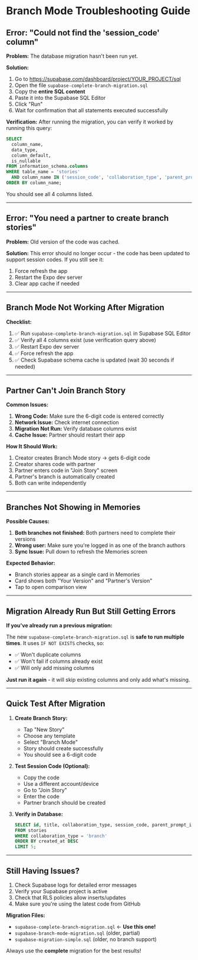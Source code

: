 # Branch Mode Troubleshooting Guide

## Error: "Could not find the 'session_code' column"

**Problem:** The database migration hasn't been run yet.

**Solution:**
1. Go to https://supabase.com/dashboard/project/YOUR_PROJECT/sql
2. Open the file `supabase-complete-branch-migration.sql`
3. Copy the **entire SQL content**
4. Paste it into the Supabase SQL Editor
5. Click "Run"
6. Wait for confirmation that all statements executed successfully

**Verification:**
After running the migration, you can verify it worked by running this query:
```sql
SELECT
  column_name,
  data_type,
  column_default,
  is_nullable
FROM information_schema.columns
WHERE table_name = 'stories'
  AND column_name IN ('session_code', 'collaboration_type', 'parent_prompt_id', 'branch_author_id')
ORDER BY column_name;
```

You should see all 4 columns listed.

---

## Error: "You need a partner to create branch stories"

**Problem:** Old version of the code was cached.

**Solution:** This error should no longer occur - the code has been updated to support session codes. If you still see it:
1. Force refresh the app
2. Restart the Expo dev server
3. Clear app cache if needed

---

## Branch Mode Not Working After Migration

**Checklist:**
1. ✅ Run `supabase-complete-branch-migration.sql` in Supabase SQL Editor
2. ✅ Verify all 4 columns exist (use verification query above)
3. ✅ Restart Expo dev server
4. ✅ Force refresh the app
5. ✅ Check Supabase schema cache is updated (wait 30 seconds if needed)

---

## Partner Can't Join Branch Story

**Common Issues:**

1. **Wrong Code:** Make sure the 6-digit code is entered correctly
2. **Network Issue:** Check internet connection
3. **Migration Not Run:** Verify database columns exist
4. **Cache Issue:** Partner should restart their app

**How It Should Work:**
1. Creator creates Branch Mode story → gets 6-digit code
2. Creator shares code with partner
3. Partner enters code in "Join Story" screen
4. Partner's branch is automatically created
5. Both can write independently

---

## Branches Not Showing in Memories

**Possible Causes:**

1. **Both branches not finished:** Both partners need to complete their versions
2. **Wrong user:** Make sure you're logged in as one of the branch authors
3. **Sync Issue:** Pull down to refresh the Memories screen

**Expected Behavior:**
- Branch stories appear as a single card in Memories
- Card shows both "Your Version" and "Partner's Version"
- Tap to open comparison view

---

## Migration Already Run But Still Getting Errors

**If you've already run a previous migration:**

The new `supabase-complete-branch-migration.sql` is **safe to run multiple times**. It uses `IF NOT EXISTS` checks, so:
- ✅ Won't duplicate columns
- ✅ Won't fail if columns already exist
- ✅ Will only add missing columns

**Just run it again** - it will skip existing columns and only add what's missing.

---

## Quick Test After Migration

1. **Create Branch Story:**
   - Tap "New Story"
   - Choose any template
   - Select "Branch Mode"
   - Story should create successfully
   - You should see a 6-digit code

2. **Test Session Code (Optional):**
   - Copy the code
   - Use a different account/device
   - Go to "Join Story"
   - Enter the code
   - Partner branch should be created

3. **Verify in Database:**
   ```sql
   SELECT id, title, collaboration_type, session_code, parent_prompt_id, branch_author_id
   FROM stories
   WHERE collaboration_type = 'branch'
   ORDER BY created_at DESC
   LIMIT 5;
   ```

---

## Still Having Issues?

1. Check Supabase logs for detailed error messages
2. Verify your Supabase project is active
3. Check that RLS policies allow inserts/updates
4. Make sure you're using the latest code from GitHub

**Migration Files:**
- `supabase-complete-branch-migration.sql` ← **Use this one!**
- `supabase-branch-mode-migration.sql` (older, partial)
- `supabase-migration-simple.sql` (older, no branch support)

Always use the **complete** migration for the best results!
